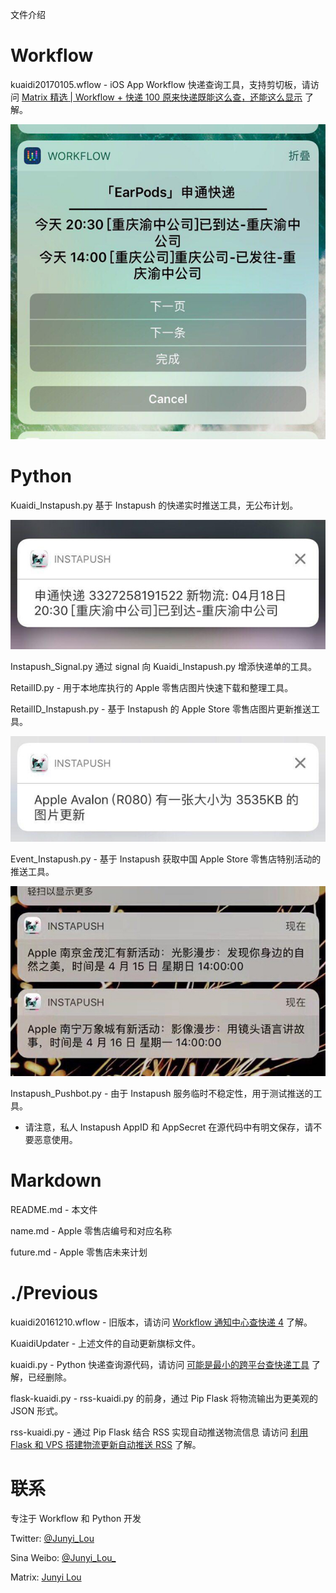 文件介绍

Workflow
===========
kuaidi20170105.wflow -  iOS App Workflow 快递查询工具，支持剪切板，请访问 [Matrix 精选 | Workflow + 快递 100 原来快递既能这么查，还能这么显示](http://sspai.com/36871) 了解。

![截图](/bkP/workflow.jpg)

Python
===========
Kuaidi_Instapush.py 基于 Instapush 的快递实时推送工具，无公布计划。

![截图](/bkP/kuaidi.jpg)

Instapush_Signal.py 通过 signal 向 Kuaidi_Instapush.py 增添快递单的工具。

RetailID.py - 用于本地库执行的 Apple 零售店图片快速下载和整理工具。

RetailID_Instapush.py - 基于 Instapush 的 Apple Store 零售店图片更新推送工具。

![截图](/bkP/retailid.jpg)

Event_Instapush.py - 基于 Instapush 获取中国 Apple Store 零售店特别活动的推送工具。

![截图](/bkP/event.jpg)

Instapush_Pushbot.py - 由于 Instapush 服务临时不稳定性，用于测试推送的工具。

* 请注意，私人 Instapush AppID 和 AppSecret 在源代码中有明文保存，请不要恶意使用。

Markdown
===========
README.md - 本文件

name.md - Apple 零售店编号和对应名称

future.md - Apple 零售店未来计划

./Previous
==========
kuaidi20161210.wflow - 旧版本，请访问 [Workflow 通知中心查快递 4](http://matrix.sspai.com/p/d384dd60) 了解。

KuaidiUpdater - 上述文件的自动更新旗标文件。

kuaidi.py - Python 快递查询源代码，请访问 [可能是最小的跨平台查快递工具](http://matrix.sspai.com/p/d006b320 ) 了解，已经删除。

flask-kuaidi.py - rss-kuaidi.py 的前身，通过 Pip Flask 将物流输出为更美观的 JSON 形式。

rss-kuaidi.py - 通过 Pip Flask 结合 RSS 实现自动推送物流信息 请访问 [利用 Flask 和 VPS 搭建物流更新自动推送 RSS](http://matrix.sspai.com/p/da505de0) 了解。

联系
=======
专注于 Workflow 和 Python 开发

Twitter: [@Junyi_Lou](https://twitter.com/Junyi_Lou "@Junyi_Lou") 

Sina Weibo: [@Junyi_Lou_](https://weibo.com/n/Junyi_Lou_ "@Junyi_Lou_")

Matrix: [Junyi Lou](http://matrix.sspai.com/p/da7b1760 "Junyi Lou - Matrix")
